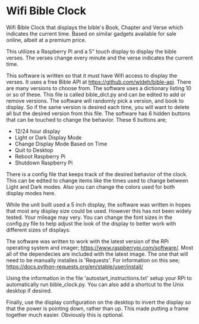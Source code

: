 # Wifi Bible Clock
Wifi Bible Clock that displays the bible's Book, Chapter and Verse which indicates the current time.
Based on similar gadgets available for sale online, albeit at a premium price.

This utilizes a Raspberry Pi and a 5" touch display to display the bible verses. The verses change every minute and the verse indicates the current time.

This software is written so that it must have Wifi access to display the verses. It uses a free Bible API at https://github.com/wldeh/bible-api. There are many versions to choose from. The software uses a dictionary listing 10 or so of these. This file is called bible_dict.py and can be edited to add or remove versions. The software will randomly pick a version, and book to display. So if the same version is desired each time, you will want to delete all but the desired version from this file.
The software has 6 hidden buttons that can be touched to change the behavior. These 6 buttons are;
<ul>
<li>12/24 hour display
<li>Light or Dark Display Mode
<li>Change Display Mode Based on Time
<li>Quit to Desktop
<li>Reboot Raspberry Pi
<li>Shutdown Raspberry Pi
</ul>

There is a config file that keeps track of the desired behavior of the clock. This can be edited to change items like the times used to change between Light and Dark modes. Also you can change the colors used for both display modes here.

While the unit built used a 5 inch display, the software was written in hopes that most any display size could be used. However this has not been widely tested. Your mileage may very. You can change the font sizes in the config.py file to help adjust the look of the display to better work with different sizes of displays.

The software was written to work with the latest version of the RPi operating system and imager; https://www.raspberrypi.com/software/. Most all of the dependecies are included with the latest image. The one that will need to be manually installes is 'Requests'. For information on this see; https://docs.python-requests.org/en/stable/user/install/

Using the information in the file 'autostart_instructions.txt' setup your RPi to automatically run bible_clock.py. You can also add a shortcut to the Unix desktop if desired.

Finally, use the display configuration on the desktop to invert the display so that the power is pointing down, rather than up. This made putting a frame together much easier. Obviously this is optional.
